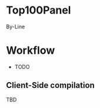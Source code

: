 Top100Panel
==============

By-Line

Workflow
========

- TODO

Client-Side compilation
-------------------------

TBD
